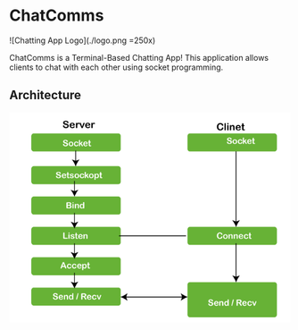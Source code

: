 # ChatComms

![Chatting App Logo](./logo.png =250x)

ChatComms is a Terminal-Based Chatting App! This application allows clients to chat with each other using socket programming.


## Architecture

![Chatting App Logo](./architecture.png)


